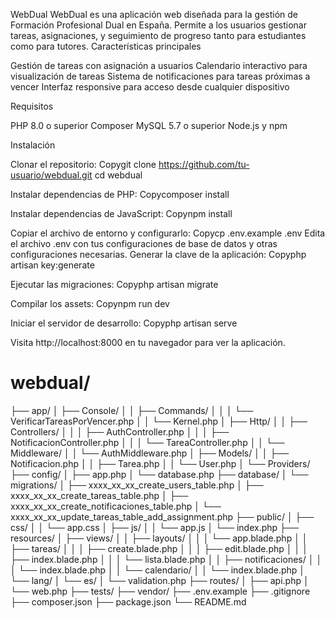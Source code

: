 WebDual
WebDual es una aplicación web diseñada para la gestión de Formación Profesional Dual en España. Permite a los usuarios gestionar tareas, asignaciones, y seguimiento de progreso tanto para estudiantes como para tutores.
Características principales

Gestión de tareas con asignación a usuarios
Calendario interactivo para visualización de tareas
Sistema de notificaciones para tareas próximas a vencer
Interfaz responsive para acceso desde cualquier dispositivo

Requisitos

PHP 8.0 o superior
Composer
MySQL 5.7 o superior
Node.js y npm

Instalación

Clonar el repositorio:
Copygit clone https://github.com/tu-usuario/webdual.git
cd webdual

Instalar dependencias de PHP:
Copycomposer install

Instalar dependencias de JavaScript:
Copynpm install

Copiar el archivo de entorno y configurarlo:
Copycp .env.example .env
Edita el archivo .env con tus configuraciones de base de datos y otras configuraciones necesarias.
Generar la clave de la aplicación:
Copyphp artisan key:generate

Ejecutar las migraciones:
Copyphp artisan migrate

Compilar los assets:
Copynpm run dev

Iniciar el servidor de desarrollo:
Copyphp artisan serve


Visita http://localhost:8000 en tu navegador para ver la aplicación.


# webdual/
├── app/
│   ├── Console/
│   │   ├── Commands/
│   │   │   └── VerificarTareasPorVencer.php
│   │   └── Kernel.php
│   ├── Http/
│   │   ├── Controllers/
│   │   │   ├── AuthController.php
│   │   │   ├── NotificacionController.php
│   │   │   └── TareaController.php
│   │   └── Middleware/
│   │       └── AuthMiddleware.php
│   ├── Models/
│   │   ├── Notificacion.php
│   │   ├── Tarea.php
│   │   └── User.php
│   └── Providers/
├── config/
│   ├── app.php
│   └── database.php
├── database/
│   └── migrations/
│       ├── xxxx_xx_xx_create_users_table.php
│       ├── xxxx_xx_xx_create_tareas_table.php
│       ├── xxxx_xx_xx_create_notificaciones_table.php
│       └── xxxx_xx_xx_update_tareas_table_add_assignment.php
├── public/
│   ├── css/
│   │   └── app.css
│   ├── js/
│   │   └── app.js
│   └── index.php
├── resources/
│   ├── views/
│   │   ├── layouts/
│   │   │   └── app.blade.php
│   │   ├── tareas/
│   │   │   ├── create.blade.php
│   │   │   ├── edit.blade.php
│   │   │   ├── index.blade.php
│   │   │   └── lista.blade.php
│   │   ├── notificaciones/
│   │   │   └── index.blade.php
│   │   └── calendario/
│   │       └── index.blade.php
│   └── lang/
│       └── es/
│           └── validation.php
├── routes/
│   ├── api.php
│   └── web.php
├── tests/
├── vendor/
├── .env.example
├── .gitignore
├── composer.json
├── package.json
└── README.md


 
